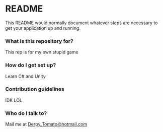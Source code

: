 # README #

This README would normally document whatever steps are necessary to get your application up and running.

### What is this repository for? ###

This rep is for my own stupid game

### How do I get set up? ###

Learn C# and Unity

### Contribution guidelines ###

IDK LOL

### Who do I talk to? ###

Mail me at Derpy_Tomato@hotmail.com